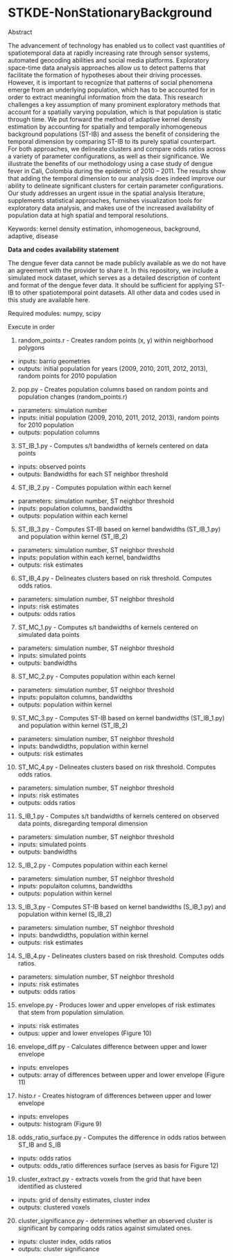 # STKDE-NonStationaryBackground

Abstract

The advancement of technology has enabled us to collect vast quantities of spatiotemporal data at rapidly increasing rate through sensor systems, automated geocoding abilities and social media platforms. Exploratory space-time data analysis approaches allow us to detect patterns that facilitate the formation of hypotheses about their driving processes. However, it is important to recognize that patterns of social phenomena emerge from an underlying population, which has to be accounted for in order to extract meaningful information from the data. This research challenges a key assumption of many prominent exploratory methods that account for a spatially varying population, which is that population is static through time. We put forward the method of adaptive kernel density estimation by accounting for spatially and temporally inhomogeneous background populations (ST-IB) and assess the benefit of considering the temporal dimension by comparing ST-IB to its purely spatial counterpart. For both approaches, we delineate clusters and compare odds ratios across a variety of parameter configurations, as well as their significance. We illustrate the benefits of our methodology using a case study of dengue fever in Cali, Colombia during the epidemic of 2010 – 2011. The results show that adding the temporal dimension to our analysis does indeed improve our ability to delineate significant clusters for certain parameter configurations. Our study addresses an urgent issue in the spatial analysis literature, supplements statistical approaches, furnishes visualization tools for exploratory data analysis, and makes use of the increased availability of population data at high spatial and temporal resolutions. 

Keywords: kernel density estimation, inhomogeneous, background, adaptive, disease

<b>Data and codes availability statement</b>

The dengue fever data cannot be made publicly available as we do not have an agreement with the provider to share it.  In this repository, we include a simulated mock dataset, which serves as a detailed description of content and format of the dengue fever data. It should be sufficient for applying ST-IB to other spatiotemporal point datasets. All other data and codes used in this study are available here.

Required modules: numpy, scipy

Execute in order

01. random_points.r - Creates random points (x, y) within neighborhood polygons 
   - inputs: barrio geometries 
   - outputs: initial population for years (2009, 2010, 2011, 2012, 2013), random points for 2010 population
   
02. pop.py - Creates population columns based on random points and population changes (random_points.r)
   - parameters: simulation number
   - inputs: initial population (2009, 2010, 2011, 2012, 2013), random points for 2010 population
   - outputs: population columns 

03. ST_IB_1.py - Computes s/t bandwidths of kernels centered on data points
   - inputs: observed points
   - outputs: Bandwidths for each ST neighbor threshold

04. ST_IB_2.py - Computes population within each kernel
   - parameters: simulation number, ST neighbor threshold
   - inputs: population columns, bandwidths
   - outputs: population within each kernel

05. ST_IB_3.py - Computes ST-IB based on kernel bandwidths (ST_IB_1.py) and population within kernel (ST_IB_2)
   - parameters: simulation number, ST neighbor threshold
   - inputs: population within each kernel, bandwidths
   - outputs: risk estimates

06. ST_IB_4.py - Delineates clusters based on risk threshold. Computes odds ratios.
   - parameters: simulation number, ST neighbor threshold
   - inputs: risk estimates
   - outputs: odds ratios

07. ST_MC_1.py - Computes s/t bandwidths of kernels centered on simulated data points
   - parameters: simulation number, ST neighbor threshold
   - inputs: simulated points
   - outputs: bandwidths

08. ST_MC_2.py - Computes population within each kernel
   - parameters: simulation number, ST neighbor threshold
   - inputs: populaiton columns, bandwidths
   - outputs: population within kernel

09. ST_MC_3.py - Computes ST-IB based on kernel bandwidths (ST_IB_1.py) and population within kernel (ST_IB_2)
   - parameters: simulation number, ST neighbor threshold
   - inputs: bandwdidths, population within kernel
   - outputs: risk estimates

10. ST_MC_4.py - Delineates clusters based on risk threshold. Computes odds ratios.
   - parameters: simulation number, ST neighbor threshold
   - inputs: risk estimates
   - outputs: odds ratios
    
11. S_IB_1.py - Computes s/t bandwidths of kernels centered on observed data points, disregarding temporal dimension
   - parameters: simulation number, ST neighbor threshold
   - inputs: simulated points
   - outputs: bandwidths

12. S_IB_2.py - Computes population within each kernel
   - parameters: simulation number, ST neighbor threshold
   - inputs: populaiton columns, bandwidths
   - outputs: population within kernel

13. S_IB_3.py - Computes ST-IB based on kernel bandwidths (S_IB_1.py) and population within kernel (S_IB_2)
   - parameters: simulation number, ST neighbor threshold
   - inputs: bandwdidths, population within kernel
   - outputs: risk estimates

14. S_IB_4.py - Delineates clusters based on risk threshold. Computes odds ratios.
   - parameters: simulation number, ST neighbor threshold
   - inputs: risk estimates
   - outputs: odds ratios
   
15. envelope.py - Produces lower and upper envelopes of risk estimates that stem from population simulation.
   - inputs: risk estimates
   - outpus: upper and lower envelopes (Figure 10)
 
16. envelope_diff.py - Calculates difference between upper and lower envelope
   - inputs: envelopes
   - outputs: array of differences between upper and lower envelope (Figure 11)

17. histo.r - Creates histogram of differences between upper and lower envelope
   - inputs: envelopes
   - outputs: histogram (Figure 9)

18. odds_ratio_surface.py - Computes the difference in odds ratios between ST_IB and S_IB
   - inputs: odds ratios
   - outputs: odds_ratio differences surface (serves as basis for Figure 12)

19. cluster_extract.py - extracts voxels from the grid that have been identified as clustered
   - inputs: grid of density estimates, cluster index
   - outputs: clustered voxels

20. cluster_significance.py - determines whether an observed cluster is significant by comparing odds ratios against simulated ones.
   - inputs: cluster index, odds ratios
   - outputs: cluster significance
